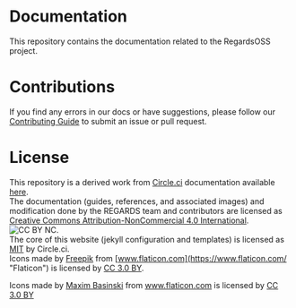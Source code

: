 # Documentation
This repository contains the documentation related to the RegardsOSS project.  

# Contributions

If you find any errors in our docs or have suggestions, please follow our [Contributing Guide](https://github.com/RegardsOss/Documentation/blob/master/CONTRIBUTING.md) to submit an issue or pull request.

# License

This repository is a derived work from [Circle.ci](https://circleci.com/) documentation available [here](https://github.com/circleci/circleci-docs).  
The documentation (guides, references, and associated images) and modification done by the REGARDS team and contributors are licensed as [Creative Commons Attribution-NonCommercial 4.0 International](https://creativecommons.org/licenses/by-nc/4.0/). ![CC BY NC](https://i.creativecommons.org/l/by-nc/4.0/88x31.png).  
The core of this website (jekyll configuration and templates) is licensed as [MIT](https://github.com/circleci/circleci-docs/blob/master/LICENSE) by Circle.ci.  
Icons made by [Freepik](https://www.freepik.com "Freepik") from [www.flaticon.com](https://www.flaticon.com/ "Flaticon") is licensed by [CC 3.0 BY](http://creativecommons.org/licenses/by/3.0/ "Creative Commons BY 3.0").
<div>Icons made by <a href="https://www.flaticon.com/authors/maxim-basinski" title="Maxim Basinski">Maxim Basinski</a> from <a href="https://www.flaticon.com/" title="Flaticon">www.flaticon.com</a> is licensed by <a href="http://creativecommons.org/licenses/by/3.0/" title="Creative Commons BY 3.0" target="_blank">CC 3.0 BY</a></div>